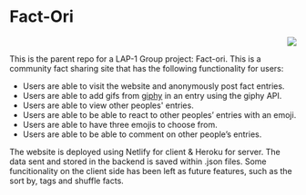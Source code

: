 # Fact-Ori
<p align="right">

<img src="https://img.shields.io/github/last-commit/Shavvimal/Fact-Ori" />
 </p> 
 
This is the parent repo for a LAP-1 Group project: Fact-ori. This is a community fact sharing site that has the following functionality for users: 
- Users are able to visit the website and anonymously post fact entries.
- Users are able to add gifs from [giphy](https://developers.giphy.com/docs/api#quick-start-guide) in an entry using the giphy API.
- Users are able to view other peoples' entries.
- Users are able to be able to react to other peoples’ entries with an emoji.
- Users are able to have three emojis to choose from.
- Users are able to be able to comment on other people’s entries.

The website is deployed using Netlify for client & Heroku for server. The data sent and stored in the backend is saved within .json files. Some funcitionality on the client side has been left as future features, such as the sort by, tags and shuffle facts. 
